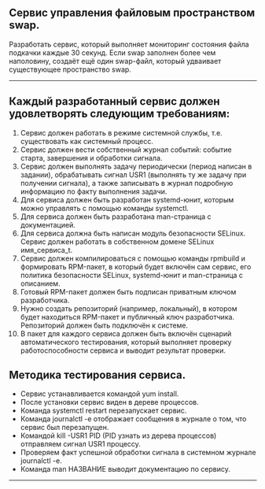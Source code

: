 ## Сервис управления файловым пространством swap.
Разработать сервис, который выполняет мониторинг состояния файла подкачки каждые 30 секунд. Если swap заполнен более чем наполовину, создаёт ещё один swap-файл, который удваивает существующее пространство swap.
***


## Каждый разработанный сервис должен удовлетворять следующим требованиям:

1. Сервис должен работать в режиме системной службы, т.е. существовать как системный процесс.
2. Сервис должен вести собственный журнал событий: событие старта, завершения и обработки сигнала.
3. Сервис должен выполнять задачу периодически (период написан в задании), обрабатывать сигнал USR1 (выполнять ту же задачу при получении сигнала), а также записывать в журнал подробную информацию по факту выполнения задачи.
4. Для сервиса должен быть разработан systemd-юнит, которым можно управлять с помощью команды systemctl.
5. Для сервиса должен быть разработана man-страница с документацией.
6. Для сервиса должна быть написан модуль безопасности SELinux. Сервис должен работать в собственном домене SELinux имя_сервиса_t.
7. Сервис должен компилироваться с помощью команды rpmbuild и формировать RPM-пакет, в который будет включён сам сервис, его политика безопасности SELinux, systemd-юнит и man-страница с описанием.
8. Готовый RPM-пакет должен быть подписан приватным ключом разработчика.
9. Нужно создать репозиторий (например, локальный), в котором будет находиться RPM-пакет и публичный ключ разработчика. Репозиторий должен быть подключён к системе.
10. В пакет для каждого сервиса должен быть включён сценарий автоматического тестирования, который выполняет проверку работоспособности сервиса и выводит результат проверки.

## Методика тестирования сервиса.

* Сервис устанавливается командой yum install.
* После установки сервис виден в дереве процессов.
* Команда systemctl restart перезапускает сервис.
* Команда journalctl -e отображает сообщения в журнале о том, что сервис был перезапущен.
* Командой kill -USR1 PID (PID узнать из дерева процессов) отправляем сигнал USR1 процессу.
* Проверяем факт успешной обработки сигнала в системном журнале journalctl -e.
* Команда man НАЗВАНИЕ выводит документацию по сервису.
***